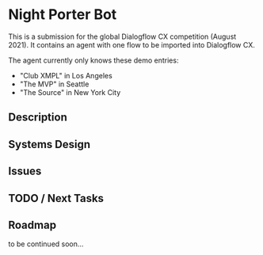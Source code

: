 # Night Porter Bot

This is a submission for the global Dialogflow CX competition (August 2021).
It contains an agent with one flow to be imported into Dialogflow CX.

The agent currently only knows these demo entries:
- "Club XMPL" in Los Angeles
- "The MVP" in Seattle
- "The Source" in New York City

## Description

## Systems Design

## Issues

## TODO / Next Tasks

## Roadmap
to be continued soon...
